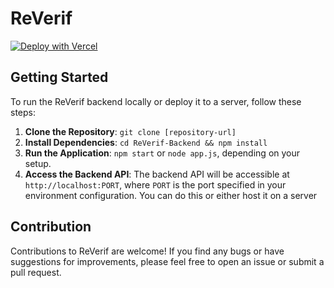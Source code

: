# ReVerif

[![Deploy with Vercel](https://vercel.com/button)](https://vercel.com/new/clone?repository-url=https://github.com/T-am3/ReVerif-Backend)


## Getting Started

To run the ReVerif backend locally or deploy it to a server, follow these steps:

1. **Clone the Repository**: `git clone [repository-url]`
2. **Install Dependencies**: `cd ReVerif-Backend && npm install`
3. **Run the Application**: `npm start` or `node app.js`, depending on your setup.
4. **Access the Backend API**: The backend API will be accessible at `http://localhost:PORT`, where `PORT` is the port specified in your environment configuration. You can do this or either host it on a server

## Contribution

Contributions to ReVerif are welcome! If you find any bugs or have suggestions for improvements, please feel free to open an issue or submit a pull request.
